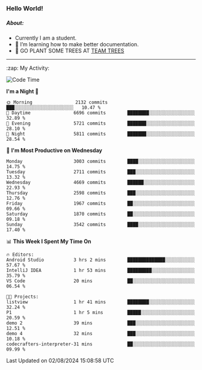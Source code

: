 ### Hello World!

##### About:
- Currently I am a student.
- 🌱 I’m learning how to make better documentation.
- 🌱 GO PLANT SOME TREES AT [TEAM TREES](https://teamtrees.org/)

---
  <summary>:zap: My Activity:</summary>
  
<!--START_SECTION:waka-->
![Code Time](http://img.shields.io/badge/Code%20Time-1%2C385%20hrs%2031%20mins-blue)

**I'm a Night 🦉** 

```text
🌞 Morning                2132 commits        ███░░░░░░░░░░░░░░░░░░░░░░   10.47 % 
🌆 Daytime                6696 commits        ████████░░░░░░░░░░░░░░░░░   32.89 % 
🌃 Evening                5721 commits        ███████░░░░░░░░░░░░░░░░░░   28.10 % 
🌙 Night                  5811 commits        ███████░░░░░░░░░░░░░░░░░░   28.54 % 
```
📅 **I'm Most Productive on Wednesday** 

```text
Monday                   3003 commits        ████░░░░░░░░░░░░░░░░░░░░░   14.75 % 
Tuesday                  2711 commits        ███░░░░░░░░░░░░░░░░░░░░░░   13.32 % 
Wednesday                4669 commits        ██████░░░░░░░░░░░░░░░░░░░   22.93 % 
Thursday                 2598 commits        ███░░░░░░░░░░░░░░░░░░░░░░   12.76 % 
Friday                   1967 commits        ██░░░░░░░░░░░░░░░░░░░░░░░   09.66 % 
Saturday                 1870 commits        ██░░░░░░░░░░░░░░░░░░░░░░░   09.18 % 
Sunday                   3542 commits        ████░░░░░░░░░░░░░░░░░░░░░   17.40 % 
```


📊 **This Week I Spent My Time On** 

```text
🔥 Editors: 
Android Studio           3 hrs 2 mins        ██████████████░░░░░░░░░░░   57.67 % 
IntelliJ IDEA            1 hr 53 mins        █████████░░░░░░░░░░░░░░░░   35.79 % 
VS Code                  20 mins             ██░░░░░░░░░░░░░░░░░░░░░░░   06.54 % 

🐱‍💻 Projects: 
listview                 1 hr 41 mins        ████████░░░░░░░░░░░░░░░░░   32.24 % 
P1                       1 hr 5 mins         █████░░░░░░░░░░░░░░░░░░░░   20.59 % 
demo 2                   39 mins             ███░░░░░░░░░░░░░░░░░░░░░░   12.51 % 
demo 4                   32 mins             ███░░░░░░░░░░░░░░░░░░░░░░   10.18 % 
codecrafters-interpreter-31 mins             ██░░░░░░░░░░░░░░░░░░░░░░░   09.99 % 
```


 Last Updated on 02/08/2024 15:08:58 UTC
<!--END_SECTION:waka-->

